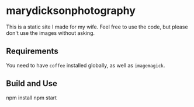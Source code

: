 # marydicksonphotography

This is a static site I made for my wife.  Feel free to use the code,
but please don't use the images without asking.

## Requirements

You need to have `coffee` installed globally, as well as `imagemagick`.

## Build and Use

   npm install
   npm start
